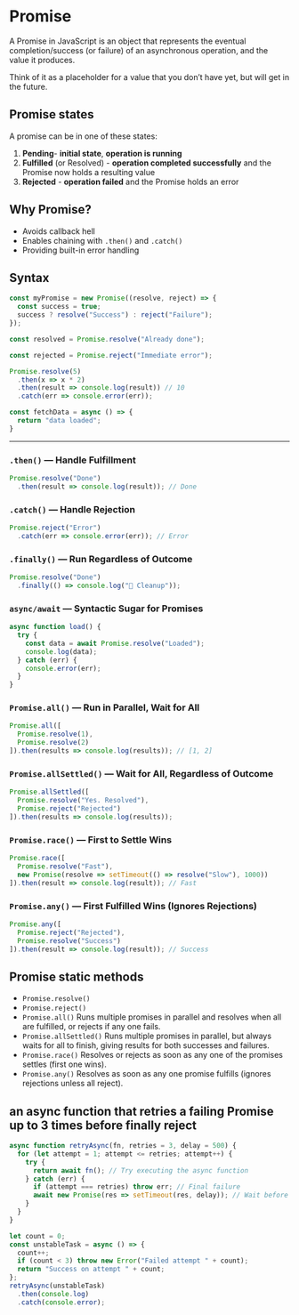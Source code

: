 # Promise

A Promise in JavaScript is an object that represents the eventual completion/success
 (or failure) of an asynchronous operation, and the value it produces.

Think of it as a placeholder for a value that you don’t have yet, but will get in the future.

## Promise states

A promise can be in one of these states:

1. **Pending**- **initial state**, **operation is running**
2. **Fulfilled** (or Resolved) - **operation completed successfully** and the Promise now holds a resulting value
3. **Rejected** - **operation failed** and the Promise holds an error

## Why Promise?

- Avoids callback hell
- Enables chaining with `.then()` and `.catch()`
- Providing built-in error handling

## Syntax

```js
const myPromise = new Promise((resolve, reject) => {
  const success = true;
  success ? resolve("Success") : reject("Failure");
});
```

```js
const resolved = Promise.resolve("Already done");
```

```js
const rejected = Promise.reject("Immediate error");
```

```js
Promise.resolve(5)
  .then(x => x * 2)
  .then(result => console.log(result)) // 10
  .catch(err => console.error(err));
```

```js
const fetchData = async () => {
  return "data loaded";
}
```

---

### **`.then()` — Handle Fulfillment**

```js
Promise.resolve("Done")
  .then(result => console.log(result)); // Done
```


### **`.catch()` — Handle Rejection**

```js
Promise.reject("Error")
  .catch(err => console.error(err)); // Error
```


### **`.finally()` — Run Regardless of Outcome**

```js
Promise.resolve("Done")
  .finally(() => console.log("🧹 Cleanup"));
```

### **`async/await` — Syntactic Sugar for Promises**

```js
async function load() {
  try {
    const data = await Promise.resolve("Loaded");
    console.log(data);
  } catch (err) {
    console.error(err);
  }
}
```

### **`Promise.all()` — Run in Parallel, Wait for All**

```js
Promise.all([
  Promise.resolve(1),
  Promise.resolve(2)
]).then(results => console.log(results)); // [1, 2]
```


### **`Promise.allSettled()` — Wait for All, Regardless of Outcome**

```js
Promise.allSettled([
  Promise.resolve("Yes. Resolved"),
  Promise.reject("Rejected")
]).then(results => console.log(results));
```


### **`Promise.race()` — First to Settle Wins**

```js
Promise.race([
  Promise.resolve("Fast"),
  new Promise(resolve => setTimeout(() => resolve("Slow"), 1000))
]).then(result => console.log(result)); // Fast
```


### **`Promise.any()` — First Fulfilled Wins (Ignores Rejections)**

```js
Promise.any([
  Promise.reject("Rejected"),
  Promise.resolve("Success")
]).then(result => console.log(result)); // Success
```

## Promise static methods
- `Promise.resolve()`
- `Promise.reject()`
- `Promise.all()` Runs multiple promises in parallel and resolves when all are fulfilled, or rejects if any one fails.
- `Promise.allSettled()` Runs multiple promises in parallel, but always waits for all to finish, giving results for both successes and failures.
- `Promise.race()` Resolves or rejects as soon as any one of the promises settles (first one wins).
- `Promise.any()` Resolves as soon as any one promise fulfills (ignores rejections unless all reject).


## an async function that retries a failing Promise up to 3 times before finally reject
```js
async function retryAsync(fn, retries = 3, delay = 500) {
  for (let attempt = 1; attempt <= retries; attempt++) {
    try {
      return await fn(); // Try executing the async function
    } catch (err) {
      if (attempt === retries) throw err; // Final failure
      await new Promise(res => setTimeout(res, delay)); // Wait before retry
    }
  }
}

let count = 0;
const unstableTask = async () => {
  count++;
  if (count < 3) throw new Error("Failed attempt " + count);
  return "Success on attempt " + count;
};
retryAsync(unstableTask)
  .then(console.log)
  .catch(console.error);
```